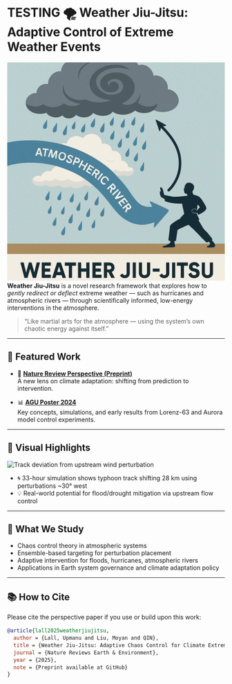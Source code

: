 # TESTING 🌪️ Weather Jiu-Jitsu: Adaptive Control of Extreme Weather Events

![Funny Weather Jiu-Jitsu Figure](./media/wjj-funny.png)
**Weather Jiu-Jitsu** is a novel research framework that explores how to *gently redirect or deflect* extreme weather — such as hurricanes and atmospheric rivers — through scientifically informed, low-energy interventions in the atmosphere.

> “Like martial arts for the atmosphere — using the system’s own chaotic energy against itself.”

---

## 📄 Featured Work

- 🔬 **[Nature Review Perspective (Preprint)](./papers/weatherjiujitsu-perspective.pdf)**  
  A new lens on climate adaptation: shifting from prediction to intervention.

- 📊 **[AGU Poster 2024](./papers/AGU-poster-dec2024.pdf)**  
  Key concepts, simulations, and early results from Lorenz-63 and Aurora model control experiments.

---

## 🎥 Visual Highlights

![Track deviation from upstream wind perturbation](./media/AR-path-shift.gif)

- 🌀 33-hour simulation shows typhoon track shifting 28 km using perturbations ~30° west
- 💡 Real-world potential for flood/drought mitigation via upstream flow control

---

## 🧠 What We Study

- Chaos control theory in atmospheric systems  
- Ensemble-based targeting for perturbation placement  
- Adaptive intervention for floods, hurricanes, atmospheric rivers  
- Applications in Earth system governance and climate adaptation policy

---

## 📚 How to Cite

Please cite the perspective paper if you use or build upon this work:

```bibtex
@article{lall2025weatherjiujitsu,
  author = {Lall, Upmanu and Liu, Moyan and QIN},
  title = {Weather Jiu-Jitsu: Adaptive Chaos Control for Climate Extremes},
  journal = {Nature Reviews Earth & Environment},
  year = {2025},
  note = {Preprint available at GitHub}
}
